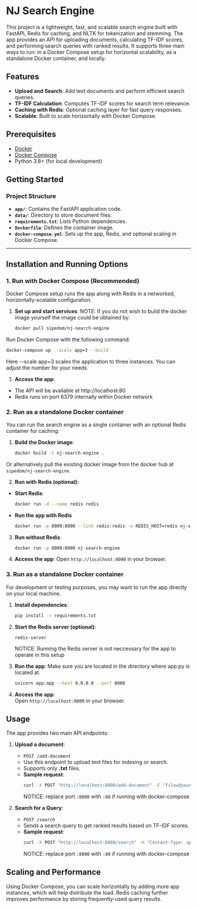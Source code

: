 # NJ Search Engine

This project is a lightweight, fast, and scalable search engine built with FastAPI, Redis for caching, and NLTK for tokenization and stemming. The app provides an API for uploading documents, calculating TF-IDF scores, and performing search queries with ranked results. It supports three main ways to run: in a Docker Compose setup for horizontal scalability, as a standalone Docker container, and locally.

## Features

- **Upload and Search**: Add text documents and perform efficient search queries.
- **TF-IDF Calculation**: Computes TF-IDF scores for search term relevance.
- **Caching with Redis**: Optional caching layer for fast query responses.
- **Scalable**: Built to scale horizontally with Docker Compose.

## Prerequisites

- [Docker](https://docs.docker.com/get-docker/)
- [Docker Compose](https://docs.docker.com/compose/install/)
- Python 3.8+ (for local development)

## Getting Started

### Project Structure

- **`app/`**: Contains the FastAPI application code.
- **`data/`**: Directory to store document files.
- **`requirements.txt`**: Lists Python dependencies.
- **`Dockerfile`**: Defines the container image.
- **`docker-compose.yml`**: Sets up the app, Redis, and optional scaling in Docker Compose.

---

## Installation and Running Options

### 1. Run with Docker Compose (Recommended)

Docker Compose setup runs the app along with Redis in a networked, horizontally-scalable configuration.

1. **Set up and start services**: 
NOTE: If you do not wish to build the docker image yourself the image could be obtained by:
   ```bash
   docker pull sipedom/nj-search-engine
   ```
Run Docker Compose with the following command:
   ```bash
   docker-compose up --scale app=3 --build
   ```
Here --scale app=3 scales the application to three instances. You can adjust the number for your needs.

1. **Access the app**: 
 - The API will be available at http://localhost:80
 - Redis runs on port 6379 internally within Docker network

### 2. Run as a standalone Docker container
You can run the search engine as a single container with an optional Redis container for caching:

1. **Build the Docker image**:
   ```bash
   docker build -t nj-search-engine .
   ```
Or alternatively pull the existing docker image from the docker hub at `sipedom/nj-search-engine`.

2. **Run with Redis (optional)**:
- **Start Redis**:
    ```bash
    docker run -d --name redis redis
    ```
- **Run the app with Redis**
    ```bash
    docker run -p 8000:8000 --link redis:redis -e REDIS_HOST=redis nj-search-engine
    ```
3. **Run without Redis**:
    ```bash
    docker run -p 8000:8000 nj-search-engine
    ```
4. **Access the app**:
Open `http://localhost:8000` in your browser.

### 3. Run as a standalone Docker container
For development or testing purposes, you may want to run the app directly on your local machine. 

1. **Install dependencies**:
    ```bash
    pip install -r requirements.txt
    ```
2. **Start the Redis server (optional)**:
    ```
    redis-server
    ```
    NOTICE: Running the Redis server is not neccessary for the app to operate in this setup

3. **Run the app**:
Make sure you are located in the directory where app.py is located at.
    ```bash
    uvicorn app:app --host 0.0.0.0 --port 8000 
    ```

4. **Access the app**:  
Open `http://localhost:8000` in your browser.

## Usage
The app provides two main API endpoints:

1. **Upload a document**:
    - `POST /add-document`
    - Use this endpoint to upload text files for indexing or search.
    - Supports only **.txt** files.
    - **Sample request**:
        ```bash
        curl -X POST "http://localhost:8000/add-document" -F "file=@yourfile.txt"
        ```
        NOTICE: replace port `:8000` with `:80` if running with docker-compose


2. **Search for a Query**:
    - `POST /search`
    - Sends a search query to get ranked results based on TF-IDF scores.
    - **Sample request**:
        ```bash
        curl -X POST "http://localhost:8000/search" -H "Content-Type: application/json" -d '{"query": "your search term"}'
        ```
        NOTICE: replace port `:8000` with `:80` if running with docker-compose

## Scaling and Performance
Using Docker Compose, you can scale horizontally by adding more app instances, which will help distribute the load. Redis caching further improves performance by storing frequently-used query results.
